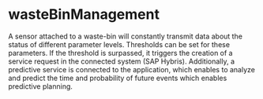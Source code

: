 # wasteBinManagement
A sensor attached to a waste-bin will constantly transmit data about the status of different parameter levels. Thresholds can be set for these parameters. If the threshold is surpassed, it triggers the creation of a service request in the connected system (SAP Hybris).  Additionally, a predictive service is connected to the application, which enables to analyze and predict the time and probability of future events which enables predictive planning.   
